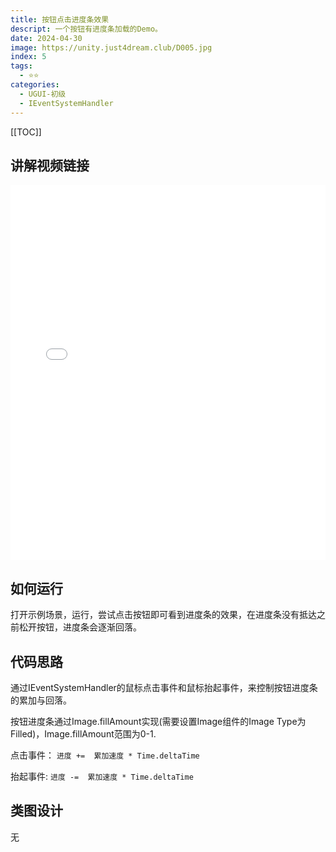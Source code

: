 ```yaml
---
title: 按钮点击进度条效果
descript: 一个按钮有进度条加载的Demo。
date: 2024-04-30
image: https://unity.just4dream.club/D005.jpg
index: 5
tags:
  - ⭐️⭐️
categories:
  - UGUI-初级
  - IEventSystemHandler
---
```


[[TOC]]

## 讲解视频链接
<iframe
  src="//player.bilibili.com/player.html?isOutside=true&aid=1055919458&bvid=BV1PH4y1w7Vo&cid=1595842279&p=1&high_quality=1&danmaku=1&as_wide=1"
  allowfullscreen="allowfullscreen"
  width="100%"
  height="600"
  scrolling="no"
  frameborder="0"
  sandbox="allow-top-navigation allow-same-origin allow-forms allow-scripts"
>
</iframe>

## 如何运行
打开示例场景，运行，尝试点击按钮即可看到进度条的效果，在进度条没有抵达之前松开按钮，进度条会逐渐回落。

## 代码思路

通过IEventSystemHandler的鼠标点击事件和鼠标抬起事件，来控制按钮进度条的累加与回落。

按钮进度条通过Image.fillAmount实现(需要设置Image组件的Image Type为Filled)，Image.fillAmount范围为0-1.

点击事件：
`进度 +=  累加速度 * Time.deltaTime`

抬起事件:
`进度 -=  累加速度 * Time.deltaTime`

## 类图设计
无

